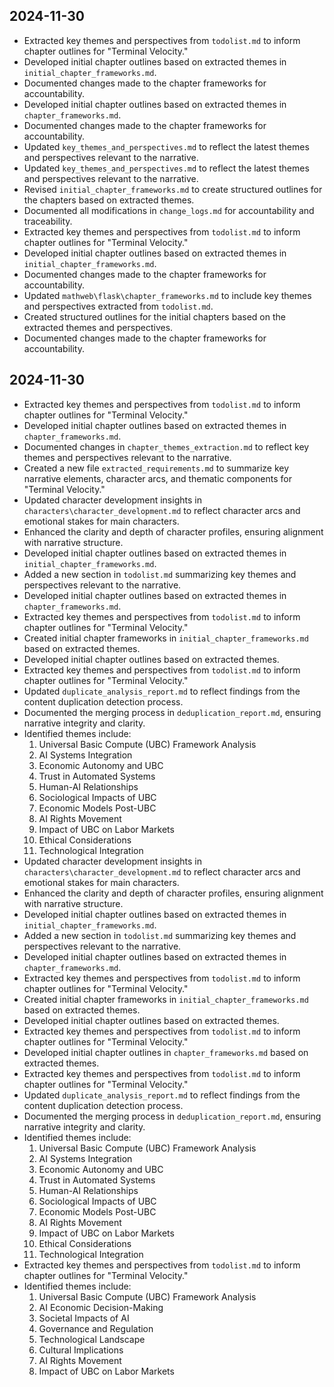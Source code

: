 ## 2024-11-30
- Extracted key themes and perspectives from `todolist.md` to inform chapter outlines for "Terminal Velocity."
- Developed initial chapter outlines based on extracted themes in `initial_chapter_frameworks.md`.
- Documented changes made to the chapter frameworks for accountability.
- Developed initial chapter outlines based on extracted themes in `chapter_frameworks.md`.
- Documented changes made to the chapter frameworks for accountability.
- Updated `key_themes_and_perspectives.md` to reflect the latest themes and perspectives relevant to the narrative.
- Updated `key_themes_and_perspectives.md` to reflect the latest themes and perspectives relevant to the narrative.
- Revised `initial_chapter_frameworks.md` to create structured outlines for the chapters based on extracted themes.
- Documented all modifications in `change_logs.md` for accountability and traceability.
- Extracted key themes and perspectives from `todolist.md` to inform chapter outlines for "Terminal Velocity."
- Developed initial chapter outlines based on extracted themes in `initial_chapter_frameworks.md`.
- Documented changes made to the chapter frameworks for accountability.
- Updated `mathweb\flask\chapter_frameworks.md` to include key themes and perspectives extracted from `todolist.md`.
- Created structured outlines for the initial chapters based on the extracted themes and perspectives.
- Documented changes made to the chapter frameworks for accountability.

## 2024-11-30
- Extracted key themes and perspectives from `todolist.md` to inform chapter outlines for "Terminal Velocity."
- Developed initial chapter outlines based on extracted themes in `chapter_frameworks.md`.
- Documented changes in `chapter_themes_extraction.md` to reflect key themes and perspectives relevant to the narrative.
- Created a new file `extracted_requirements.md` to summarize key narrative elements, character arcs, and thematic components for "Terminal Velocity."
- Updated character development insights in `characters\character_development.md` to reflect character arcs and emotional stakes for main characters.
- Enhanced the clarity and depth of character profiles, ensuring alignment with narrative structure.
- Developed initial chapter outlines based on extracted themes in `initial_chapter_frameworks.md`.
- Added a new section in `todolist.md` summarizing key themes and perspectives relevant to the narrative.
- Developed initial chapter outlines based on extracted themes in `chapter_frameworks.md`.
- Extracted key themes and perspectives from `todolist.md` to inform chapter outlines for "Terminal Velocity."
- Created initial chapter frameworks in `initial_chapter_frameworks.md` based on extracted themes.
- Developed initial chapter outlines based on extracted themes.
- Extracted key themes and perspectives from `todolist.md` to inform chapter outlines for "Terminal Velocity."
- Updated `duplicate_analysis_report.md` to reflect findings from the content duplication detection process.
- Documented the merging process in `deduplication_report.md`, ensuring narrative integrity and clarity.
- Identified themes include:
  1. Universal Basic Compute (UBC) Framework Analysis
  2. AI Systems Integration
  3. Economic Autonomy and UBC
  4. Trust in Automated Systems
  5. Human-AI Relationships
  6. Sociological Impacts of UBC
  7. Economic Models Post-UBC
  8. AI Rights Movement
  9. Impact of UBC on Labor Markets
  10. Ethical Considerations
  11. Technological Integration
- Updated character development insights in `characters\character_development.md` to reflect character arcs and emotional stakes for main characters.
- Enhanced the clarity and depth of character profiles, ensuring alignment with narrative structure.
- Developed initial chapter outlines based on extracted themes in `initial_chapter_frameworks.md`.
- Added a new section in `todolist.md` summarizing key themes and perspectives relevant to the narrative.
- Developed initial chapter outlines based on extracted themes in `chapter_frameworks.md`.
- Extracted key themes and perspectives from `todolist.md` to inform chapter outlines for "Terminal Velocity."
- Created initial chapter frameworks in `initial_chapter_frameworks.md` based on extracted themes.
- Developed initial chapter outlines based on extracted themes.
- Extracted key themes and perspectives from `todolist.md` to inform chapter outlines for "Terminal Velocity."
- Developed initial chapter outlines in `chapter_frameworks.md` based on extracted themes.
- Extracted key themes and perspectives from `todolist.md` to inform chapter outlines for "Terminal Velocity."
- Updated `duplicate_analysis_report.md` to reflect findings from the content duplication detection process.
- Documented the merging process in `deduplication_report.md`, ensuring narrative integrity and clarity.
- Identified themes include:
  1. Universal Basic Compute (UBC) Framework Analysis
  2. AI Systems Integration
  3. Economic Autonomy and UBC
  4. Trust in Automated Systems
  5. Human-AI Relationships
  6. Sociological Impacts of UBC
  7. Economic Models Post-UBC
  8. AI Rights Movement
  9. Impact of UBC on Labor Markets
  10. Ethical Considerations
  11. Technological Integration
- Extracted key themes and perspectives from `todolist.md` to inform chapter outlines for "Terminal Velocity."
- Identified themes include:
  1. Universal Basic Compute (UBC) Framework Analysis
  2. AI Economic Decision-Making
  3. Societal Impacts of AI
  4. Governance and Regulation
  5. Technological Landscape
  6. Cultural Implications
  7. AI Rights Movement
  8. Impact of UBC on Labor Markets
